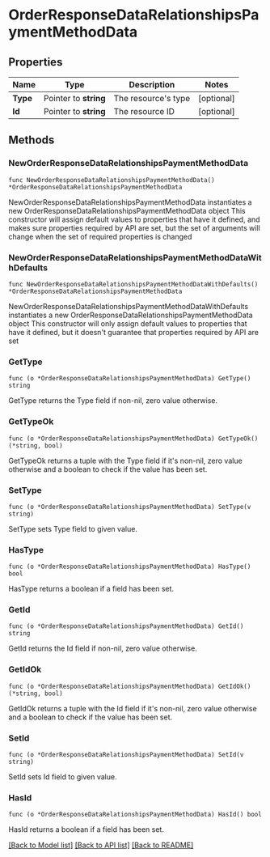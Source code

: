 # OrderResponseDataRelationshipsPaymentMethodData

## Properties

Name | Type | Description | Notes
------------ | ------------- | ------------- | -------------
**Type** | Pointer to **string** | The resource&#39;s type | [optional] 
**Id** | Pointer to **string** | The resource ID | [optional] 

## Methods

### NewOrderResponseDataRelationshipsPaymentMethodData

`func NewOrderResponseDataRelationshipsPaymentMethodData() *OrderResponseDataRelationshipsPaymentMethodData`

NewOrderResponseDataRelationshipsPaymentMethodData instantiates a new OrderResponseDataRelationshipsPaymentMethodData object
This constructor will assign default values to properties that have it defined,
and makes sure properties required by API are set, but the set of arguments
will change when the set of required properties is changed

### NewOrderResponseDataRelationshipsPaymentMethodDataWithDefaults

`func NewOrderResponseDataRelationshipsPaymentMethodDataWithDefaults() *OrderResponseDataRelationshipsPaymentMethodData`

NewOrderResponseDataRelationshipsPaymentMethodDataWithDefaults instantiates a new OrderResponseDataRelationshipsPaymentMethodData object
This constructor will only assign default values to properties that have it defined,
but it doesn't guarantee that properties required by API are set

### GetType

`func (o *OrderResponseDataRelationshipsPaymentMethodData) GetType() string`

GetType returns the Type field if non-nil, zero value otherwise.

### GetTypeOk

`func (o *OrderResponseDataRelationshipsPaymentMethodData) GetTypeOk() (*string, bool)`

GetTypeOk returns a tuple with the Type field if it's non-nil, zero value otherwise
and a boolean to check if the value has been set.

### SetType

`func (o *OrderResponseDataRelationshipsPaymentMethodData) SetType(v string)`

SetType sets Type field to given value.

### HasType

`func (o *OrderResponseDataRelationshipsPaymentMethodData) HasType() bool`

HasType returns a boolean if a field has been set.

### GetId

`func (o *OrderResponseDataRelationshipsPaymentMethodData) GetId() string`

GetId returns the Id field if non-nil, zero value otherwise.

### GetIdOk

`func (o *OrderResponseDataRelationshipsPaymentMethodData) GetIdOk() (*string, bool)`

GetIdOk returns a tuple with the Id field if it's non-nil, zero value otherwise
and a boolean to check if the value has been set.

### SetId

`func (o *OrderResponseDataRelationshipsPaymentMethodData) SetId(v string)`

SetId sets Id field to given value.

### HasId

`func (o *OrderResponseDataRelationshipsPaymentMethodData) HasId() bool`

HasId returns a boolean if a field has been set.


[[Back to Model list]](../README.md#documentation-for-models) [[Back to API list]](../README.md#documentation-for-api-endpoints) [[Back to README]](../README.md)


